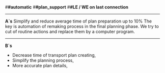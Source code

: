 #**#automatic**
#**#plan_support**
#**#LE / WE on last connection**

_____
**A`s**
Simplify and reduce average time of plan preparation up to 10%
The key is automation of remaking process in the final planning phase. We try to cut of routine actions and replace them by a computer program. 

______
**B`s**

- Decrease time of transport plan creating,
- Simplify the planning process,
- More accurate plan details,